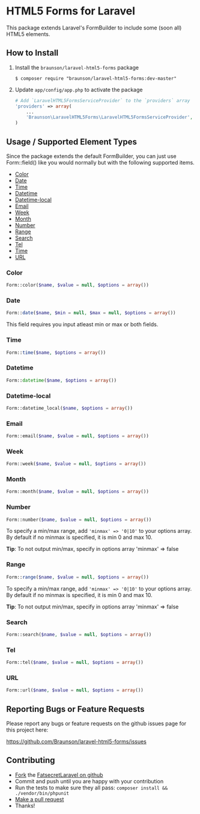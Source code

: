 # HTML5 Forms for Laravel

This package extends Laravel's FormBuilder to include some (soon all) HTML5 elements.

## How to Install

1.  Install the `braunson/laravel-html5-forms` package

    ```shell
    $ composer require "braunson/laravel-html5-forms:dev-master"
    ```

2.  Update `app/config/app.php` to activate the package

    ```php
    # Add `LaravelHTML5FormsServiceProvider` to the `providers` array
    'providers' => array(
        ...
        'Braunson\LaravelHTML5Forms\LaravelHTML5FormsServiceProvider',
    )
    ```


## Usage / Supported Element Types

Since the package extends the default FormBuilder, you can just use Form::field() like you would normally but with the following supported items.

- [Color](#color)
- [Date](#date)
- [Time](#time)
- [Datetime](#datetime)
- [Datetime-local](#datetime-local)
- [Email](#email)
- [Week](#week)
- [Month](#month)
- [Number](#number)
- [Range](#range)
- [Search](#search)
- [Tel](#tel)
- [Time](#time)
- [URL](#url)

### Color

```php
Form::color($name, $value = null, $options = array())
```

### Date

```php
Form::date($name, $min = null, $max = null, $options = array())
```

This field requires you input atleast min or max or both fields.

### Time

```php
Form::time($name, $options = array())
```

### Datetime

```php
Form::datetime($name, $options = array())
```

### Datetime-local

```php
Form::datetime_local($name, $options = array())
```

### Email

```php
Form::email($name, $value = null, $options = array())
```

### Week

```php
Form::week($name, $value = null, $options = array())
```

### Month

```php
Form::month($name, $value = null, $options = array())
```

### Number

```php
Form::number($name, $value = null, $options = array())
```

To specify a min/max range, add ```'minmax' => '0|10'``` to your options array. By default if no minmax is specified, it is min 0 and max 10.

**Tip**: To not output min/max, specify in options array 'minmax' => false

### Range

```php
Form::range($name, $value = null, $options = array())
```

To specify a min/max range, add ```'minmax' => '0|10'``` to your options array. By default if no minmax is specified, it is min 0 and max 10.

**Tip**: To not output min/max, specify in options array 'minmax' => false

### Search

```php
Form::search($name, $value = null, $options = array())
```

### Tel

```php
Form::tel($name, $value = null, $options = array())
```

### URL

```php
Form::url($name, $value = null, $options = array())
```


## Reporting Bugs or Feature Requests

Please report any bugs or feature requests on the github issues page for this project here:

<https://github.com/Braunson/laravel-html5-forms/issues>


## Contributing

-   [Fork](https://help.github.com/articles/fork-a-repo) the [FatsecretLaravel on github](https://github.com/braunson/laravel-html5-forms)
-   Commit and push until you are happy with your contribution
-   Run the tests to make sure they all pass: `composer install && ./vendor/bin/phpunit`
-   [Make a pull request](https://help.github.com/articles/using-pull-requests)
-   Thanks!